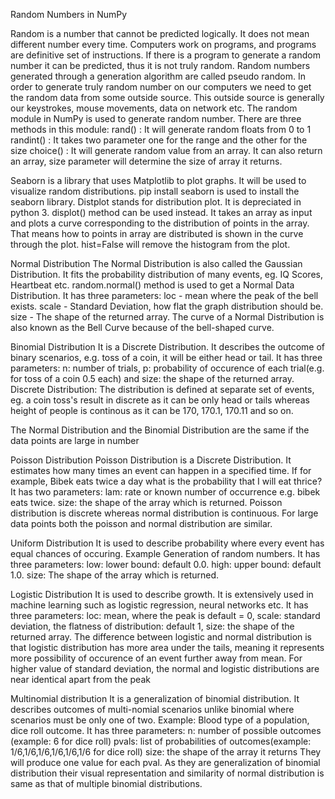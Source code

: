 Random Numbers in NumPy

Random is a number that cannot be predicted logically. It does not mean different number every time. Computers work on programs, and programs are definitive set of instructions. If there is a program to generate a random number it can be predicted, thus it is not truly random. Random numbers generated through a generation algorithm are called pseudo random. In order to generate truly random number on our computers we need to get the random data from some outside source. This outside source is generally our keystrokes, mouse movements, data on network etc. The random module in NumPy is used to generate random number. There are three methods in this module:
rand() : It will generate random floats from 0 to 1 
randint() : It takes two parameter one for the range and the other for the size
choice() : It will generate random value from an array. It can also return an array, size parameter will determine the size of array it returns.

Seaborn is a library that uses Matplotlib to plot graphs. It will be used to visualize random distributions. pip install seaborn is used to install the seaborn library. Distplot stands for distribution plot. It is depreciated in python 3. displot() method can be used instead. It takes an array as input and plots a curve corresponding to the distribution of points in the array. That means how to points in array are distributed is shown in the curve through the plot. hist=False will remove the histogram from the plot.

Normal Distribution
The Normal Distribution is also called the Gaussian Distribution. It fits the probability distribution of many events, eg. IQ Scores, Heartbeat etc. random.normal() method is used to get a Normal Data Distribution. It has three parameters: loc - mean where the peak of the bell exists. scale - Standard Deviation, how flat the graph distribution should be. size - The shape of the returned array. The curve of a Normal Distribution is also known as the Bell Curve because of the bell-shaped curve.

Binomial Distribution
It is a Discrete Distribution. It describes the outcome of binary scenarios, e.g. toss of a coin, it will be either head or tail. It has three parameters: n: number of trials, p: probability of occurence of each trial(e.g. for toss of a coin 0.5 each) and size: the shape of the returned array.
Discrete Distribution: The distribution is defined at separate set of events, eg. a coin toss's result in discrete as it can be only head or tails whereas height of people is continous as it can be 170, 170.1, 170.11 and so on.

The Normal Distribution and the Binomial Distribution are the same if the data points are large in number

Poisson Distribution
Poisson Distribution is a Discrete Distribution. It estimates how many times an event can happen in a specified  time. If for example, Bibek eats twice a day what is the probability that I will eat thrice? It has two parameters: lam: rate or known number of occurrence e.g. bibek eats twice. size: the shape of the array which is returned. Poisson distribution is discrete whereas normal distribution is continuous. For large data points both the poisson and normal distribution are similar.

Uniform Distribution
It is used to describe probability where every event has equal chances of occuring. Example Generation of random numbers. It has three parameters: low: lower bound: default 0.0. high: upper bound: default 1.0. size: The shape of the array which is returned.

Logistic Distribution
It is used to describe growth. It is extensively used in machine learning such as logistic regression, neural networks etc. It has three parameters: loc: mean, where the peak is default = 0, scale: standard deviation, the flatness of distribution: default 1, size: the shape of the returned array. The difference between logistic and normal distribution is that logistic distribution has more area under the tails, meaning it represents more possibility of occurence of an event further away from mean. For higher value of standard deviation, the normal and logistic distributions are near identical apart from the peak

Multinomial distribution
It is a generalization of binomial distribution. It describes outcomes of multi-nomial scenarios unlike binomial where scenarios must be only one of two. Example: Blood type of a population, dice roll outcome. It has three parameters:
n: number of possible outcomes (example: 6 for dice roll)
pvals: list of probabilities of outcomes(example: 1/6,1/6,1/6,1/6,1/6,1/6 for dice roll)
size: the shape of the array it returns
They will produce one value for each pval. As they are generalization of binomial distribution their visual representation and similarity of normal distribution is same as that of multiple binomial distributions.